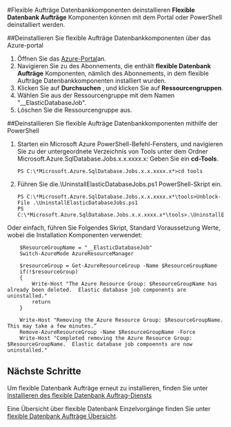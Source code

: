 <properties 
    pageTitle="So deinstallieren Sie flexible Aufträge Datenbanktool" 
    description="So deinstallieren Sie das flexible Aufträge Datenbanktool" 
    services="sql-database" 
    documentationCenter="" 
    manager="jhubbard" 
    authors="ddove" 
    editor=""/>

<tags 
    ms.service="sql-database" 
    ms.workload="sql-database" 
    ms.tgt_pltfrm="na" 
    ms.devlang="na" 
    ms.topic="article" 
    ms.date="05/27/2016" 
    ms.author="ddove"/>

#<a name="uninstall-elastic-database-jobs-components"></a>Flexible Aufträge Datenbankkomponenten deinstallieren
**Flexible Datenbank Aufträge** Komponenten können mit dem Portal oder PowerShell deinstalliert werden.

##<a name="uninstall-elastic-database-jobs-components-using-the-azure-portal"></a>Deinstallieren Sie flexible Aufträge Datenbankkomponenten über das Azure-portal

1. Öffnen Sie das [Azure-Portal](https://portal.azure.com/)an.
2. Navigieren Sie zu des Abonnements, die enthält **flexible Datenbank Aufträge** Komponenten, nämlich des Abonnements, in dem flexible Aufträge Datenbankkomponenten installiert wurden.
3. Klicken Sie auf **Durchsuchen** , und klicken Sie auf **Ressourcengruppen**.
4. Wählen Sie aus der Ressourcengruppe mit dem Namen "__ElasticDatabaseJob".
5. Löschen Sie die Ressourcengruppe aus.

##<a name="uninstall--elastic-database-jobs-components-using-powershell"></a>Deinstallieren Sie flexible Aufträge Datenbankkomponenten mithilfe der PowerShell

1.  Starten ein Microsoft Azure PowerShell-Befehl-Fensters, und navigieren Sie zu der untergeordnete Verzeichnis von Tools unter dem Ordner Microsoft.Azure.SqlDatabase.Jobs.x.x.xxxx.x: Geben Sie ein **cd-Tools**.

        PS C:\*Microsoft.Azure.SqlDatabase.Jobs.x.x.xxxx.x*>cd tools

2.  Führen Sie die.\UninstallElasticDatabaseJobs.ps1 PowerShell-Skript ein.

        PS C:\*Microsoft.Azure.SqlDatabase.Jobs.x.x.xxxx.x*\tools>Unblock-File .\UninstallElasticDatabaseJobs.ps1
        PS C:\*Microsoft.Azure.SqlDatabase.Jobs.x.x.xxxx.x*\tools>.\UninstallElasticDatabaseJobs.ps1

Oder einfach, führen Sie Folgendes Skript, Standard Voraussetzung Werte, wobei die Installation Komponenten verwendet:

        $ResourceGroupName = "__ElasticDatabaseJob"
        Switch-AzureMode AzureResourceManager
        
        $resourceGroup = Get-AzureResourceGroup -Name $ResourceGroupName
        if(!$resourceGroup)
        {
            Write-Host "The Azure Resource Group: $ResourceGroupName has already been deleted.  Elastic database job components are uninstalled."
            return
        }
        
        Write-Host "Removing the Azure Resource Group: $ResourceGroupName.  This may take a few minutes.”
        Remove-AzureResourceGroup -Name $ResourceGroupName -Force
        Write-Host "Completed removing the Azure Resource Group: $ResourceGroupName.  Elastic database job compoennts are now uninstalled."

## <a name="next-steps"></a>Nächste Schritte

Um flexible Datenbank Aufträge erneut zu installieren, finden Sie unter [Installieren des flexible Datenbank Auftrag-Diensts](sql-database-elastic-jobs-service-installation.md)

Eine Übersicht über flexible Datenbank Einzelvorgänge finden Sie unter [flexible Datenbank Aufträge Übersicht](sql-database-elastic-jobs-overview.md).

<!--Image references-->

 
